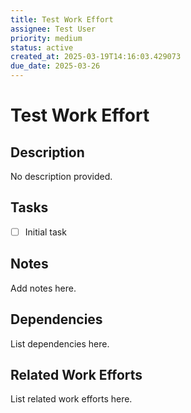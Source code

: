 ```yaml
---
title: Test Work Effort
assignee: Test User
priority: medium
status: active
created_at: 2025-03-19T14:16:03.429073
due_date: 2025-03-26
---
```


# Test Work Effort

## Description
No description provided.

## Tasks
- [ ] Initial task

## Notes
Add notes here.

## Dependencies
List dependencies here.

## Related Work Efforts
List related work efforts here.